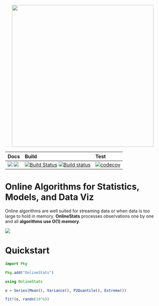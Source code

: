<p align="center">
  <img width="460" src="https://user-images.githubusercontent.com/8075494/57313750-3d890d80-70be-11e9-99c9-b3fe0de6ea81.png">
</p>


| Docs | Build | Test |
|:-----|:------|:-----|
| [![](https://img.shields.io/badge/docs-stable-blue.svg)](https://joshday.github.io/OnlineStats.jl/stable) [![](https://img.shields.io/badge/docs-latest-blue.svg)](https://joshday.github.io/OnlineStats.jl/latest) | [![Build Status](https://travis-ci.org/joshday/OnlineStats.jl.svg)](https://travis-ci.org/joshday/OnlineStats.jl) [![Build status](https://ci.appveyor.com/api/projects/status/x2t1ey2sgbmow1a4/branch/master?svg=true)](https://ci.appveyor.com/project/joshday/onlinestats-jl/branch/master) | [![codecov](https://codecov.io/gh/joshday/OnlineStats.jl/branch/master/graph/badge.svg)](https://codecov.io/gh/joshday/OnlineStats.jl) |


# Online Algorithms for Statistics, Models, and Data Viz

Online algorithms are well suited for streaming data or when data is too large to hold in memory.  **OnlineStats** processes observations one by one and all **algorithms use O(1) memory**.

![](https://user-images.githubusercontent.com/8075494/46229806-d55a9800-c334-11e8-8616-e4e27e58d66d.gif)



# Quickstart

```julia
import Pkg

Pkg.add("OnlineStats")

using OnlineStats

o = Series(Mean(), Variance(), P2Quantile(), Extrema())

fit!(o, randn(10^6))
```
